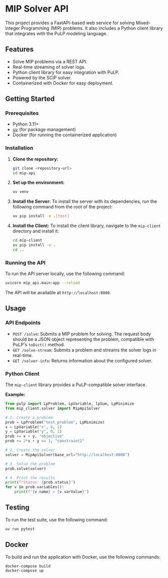 # MIP Solver API

This project provides a FastAPI-based web service for solving Mixed-Integer Programming (MIP) problems. It also includes a Python client library that integrates with the PuLP modeling language.

## Features

- Solve MIP problems via a REST API.
- Real-time streaming of solver logs.
- Python client library for easy integration with PuLP.
- Powered by the SCIP solver.
- Containerized with Docker for easy deployment.

## Getting Started

### Prerequisites

- Python 3.11+
- [uv](https://github.com/astral-sh/uv) (for package management)
- Docker (for running the containerized application)

### Installation

1.  **Clone the repository:**
    ```bash
    git clone <repository-url>
    cd mip-api
    ```

2.  **Set up the environment:**
    ```bash
    uv venv
    ```

3.  **Install the Server:**
    To install the server with its dependencies, run the following command from the root of the project:
    ```bash
    uv pip install -e .[test]
    ```

4.  **Install the Client:**
    To install the client library, navigate to the `mip-client` directory and install it:
    ```bash
    cd mip-client
    uv pip install -e .
    cd ..
    ```

### Running the API

To run the API server locally, use the following command:

```bash
uvicorn mip_api.main:app --reload
```

The API will be available at `http://localhost:8000`.

## Usage

### API Endpoints

-   `POST /solve`: Submits a MIP problem for solving. The request body should be a JSON object representing the problem, compatible with PuLP's `toDict()` method.
-   `GET /solve-stream`: Submits a problem and streams the solver logs in real-time.
-   `GET /solver-info`: Returns information about the configured solver.

### Python Client

The `mip-client` library provides a PuLP-compatible solver interface.

**Example:**

```python
from pulp import LpProblem, LpVariable, lpSum, LpMinimize
from mip_client.solver import MipApiSolver

# 1. Create a problem
prob = LpProblem("test_problem", LpMinimize)
x = LpVariable("x", 0, 1)
y = LpVariable("y", 0, 1)
prob += x + y, "objective"
prob += 2*x + y <= 1, "constraint1"

# 2. Create the solver
solver = MipApiSolver(base_url="http://localhost:8000")

# 3. Solve the problem
prob.solve(solver)

# 4. Print the results
print(f"Status: {prob.status}")
for v in prob.variables():
    print(f"{v.name} = {v.varValue}")
```

## Testing

To run the test suite, use the following command:

```bash
uv run pytest
```

## Docker

To build and run the application with Docker, use the following commands:

```bash
docker-compose build
docker-compose up
```
